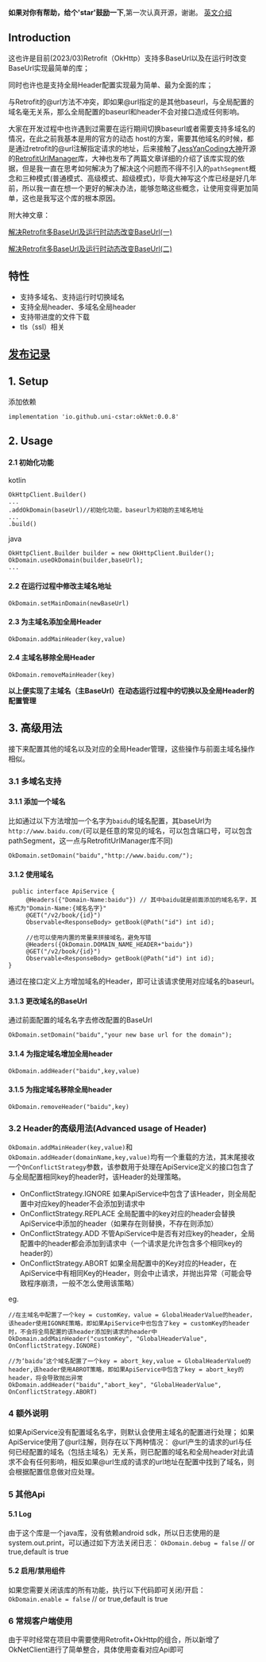 **如果对你有帮助，给个'star'鼓励一下**,第一次认真开源，谢谢。
[英文介绍](https://github.com/uni-cstar/oknet/blob/master/README_EN.md)
## Introduction

这也许是目前(2023/03)Retrofit（OkHttp）支持多BaseUrl以及在运行时改变BaseUrl实现最简单的库；

同时也许也是支持全局Header配置实现最为简单、最为全面的库；

与Retrofit的@url方法不冲突，即如果@url指定的是其他baseurl，与全局配置的域名毫无关系，那么全局配置的baseurl和header不会对接口造成任何影响。

大家在开发过程中也许遇到过需要在运行期间切换baseurl或者需要支持多域名的情况，在此之前我基本是用的官方的动态 host的方案，需要其他域名的时候，都是通过retrofit的@url注解指定请求的地址，后来接触了[JessYanCoding大神](https://github.com/JessYanCoding)开源的[RetrofitUrlManager](https://github.com/JessYanCoding/RetrofitUrlManager)库，大神也发布了两篇文章详细的介绍了该库实现的依据，但是我一直在思考如何解决为了解决这个问题而不得不引入的`pathSegment`概念和三种模式(普通模式、高级模式、超级模式)，毕竟大神写这个库已经是好几年前，所以我一直在想一个更好的解决办法，能够忽略这些概念，让使用变得更加简单，这也是我写这个库的根本原因。

附大神文章：

[解决Retrofit多BaseUrl及运行时动态改变BaseUrl(一)](https://www.jianshu.com/p/2919bdb8d09a)

[解决Retrofit多BaseUrl及运行时动态改变BaseUrl(二)](https://www.jianshu.com/p/35a8959c2f86)

## 特性
- 支持多域名、支持运行时切换域名
- 支持全局header、多域名全局header
- 支持带进度的文件下载
- tls（ssl）相关

## [发布记录](https://github.com/uni-cstar/okNet/blob/master/doc/RELEASE.md)


## 1. Setup

添加依赖
```
implementation 'io.github.uni-cstar:okNet:0.0.8'
```

## 2. Usage

#### 2.1 初始化功能
kotlin
```
OkHttpClient.Builder()
...
.addOkDomain(baseUrl)//初始化功能，baseurl为初始的主域名地址
...
.build()

```

java
```
OkHttpClient.Builder builder = new OkHttpClient.Builder();
OkDomain.useOkDomain(builder,baseUrl);
...
```

#### 2.2 在运行过程中修改主域名地址
`OkDomain.setMainDomain(newBaseUrl)`


#### 2.3 为主域名添加全局Header

`OkDomain.addMainHeader(key,value)`

#### 2.4 主域名移除全局Header
`OkDomain.removeMainHeader(key)`

**以上便实现了主域名（主BaseUrl）在动态运行过程中的切换以及全局Header的配置管理**

##  3. 高级用法
接下来配置其他的域名以及对应的全局Header管理，这些操作与前面主域名操作相似。

### 3.1 多域名支持


#### 3.1.1 添加一个域名
比如通过以下方法增加一个名字为`baidu`的域名配置，其baseUrl为`http://www.baidu.com/`(可以是任意的常见的域名，可以包含端口号，可以包含pathSegment，这一点与RetrofitUrlManager库不同)

```
OkDomain.setDomain("baidu","http://www.baidu.com/");
```

#### 3.1.2 使用域名
```
 public interface ApiService {
     @Headers({"Domain-Name:baidu"}) // 其中baidu就是前面添加的域名名字，其格式为"Domain-Name:{域名名字}"
     @GET("/v2/book/{id}")
     Observable<ResponseBody> getBook(@Path("id") int id);
     
     //也可以使用内置的常量来拼接域名，避免写错
     @Headers({OkDomain.DOMAIN_NAME_HEADER+"baidu"})
     @GET("/v2/book/{id}")
     Observable<ResponseBody> getBook(@Path("id") int id);
}
```
通过在接口定义上方增加域名的Header，即可让该请求使用对应域名的baseurl。

#### 3.1.3 更改域名的BaseUrl
通过前面配置的域名名字去修改配置的BaseUrl
```
OkDomain.setDomain("baidu","your new base url for the domain");
```

#### 3.1.4 为指定域名增加全局header

`OkDomain.addHeader("baidu",key,value)`

#### 3.1.5 为指定域名移除全局header
`OkDomain.removeHeader("baidu",key)`

### 3.2 Header的高级用法(Advanced usage of Header)
`OkDomain.addMainHeader(key,value)`和`OkDomain.addHeader(domainName,key,value)`均有一个重载的方法，其末尾接收一个`OnConflictStrategy`参数，该参数用于处理在ApiService定义的接口包含了与全局配置相同key的header时，该Header的处理策略。

- OnConflictStrategy.IGNORE 如果ApiService中包含了该Header，则全局配置中对应key的header不会添加到请求中
- OnConflictStrategy.REPLACE 全局配置中的key对应的header会替换ApiService中添加的header（如果存在则替换，不存在则添加）
- OnConflictStrategy.ADD 不管ApiService中是否有对应key的header，全局配置中的header都会添加到请求中（一个请求是允许包含多个相同key的header的）
- OnConflictStrategy.ABORT 如果全局配置中的Key对应的Header，在ApiService中有相同Key的Header，则会中止请求，并抛出异常（可能会导致程序崩溃，一般不怎么使用该策略）

eg.
```
//在主域名中配置了一个key = customKey，value = GlobalHeaderValue的header，该header使用IGONRE策略，即如果ApiService中也包含了key = customKey的header时，不会将全局配置的该header添加到请求的header中
OkDomain.addMainHeader("customKey", "GlobalHeaderValue", OnConflictStrategy.IGNORE)

//为‘baidu’这个域名配置了一个key = abort_key,value = GlobalHeaderValue的header,该header使用ABROT策略，即如果ApiService中包含了key = abort_key的header，将会导致抛出异常
OkDomain.addHeader("baidu","abort_key", "GlobalHeaderValue", OnConflictStrategy.ABORT)
```

### 4 额外说明
如果ApiService没有配置域名名字，则默认会使用主域名的配置进行处理；
如果ApiService使用了@url注解，则存在以下两种情况：
@url产生的请求的url与任何已经配置的域名（包括主域名）无关系，则已配置的域名和全局header对此请求不会有任何影响，相反如果@url生成的请求的url地址在配置中找到了域名，则会根据配置信息做对应处理。

### 5 其他Api
#### 5.1 Log
由于这个库是一个java库，没有依赖android sdk，所以日志使用的是system.out.print，可以通过如下方法关闭日志：
`OkDomain.debug = false` // or true,default is true
#### 5.2 启用/禁用组件
如果您需要关闭该库的所有功能，执行以下代码即可关闭/开启：
`OkDomain.enable = false` // or true,default is true


### 6 常规客户端使用
由于平时经常在项目中需要使用Retrofit+OkHttp的组合，所以新增了OkNetClient进行了简单整合，具体使用查看对应Api即可
